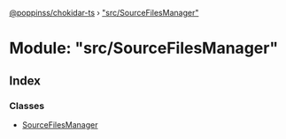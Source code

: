 [@poppinss/chokidar-ts](../README.md) › ["src/SourceFilesManager"](_src_sourcefilesmanager_.md)

# Module: "src/SourceFilesManager"

## Index

### Classes

- [SourceFilesManager](../classes/_src_sourcefilesmanager_.sourcefilesmanager.md)
